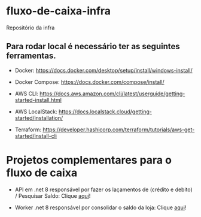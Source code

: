 # fluxo-de-caixa-infra
Repositório da infra

## Para rodar local é necessário ter as seguintes ferramentas.


  * Docker: https://docs.docker.com/desktop/setup/install/windows-install/
  
  * Docker Compose: https://docs.docker.com/compose/install/

  * AWS CLI: https://docs.aws.amazon.com/cli/latest/userguide/getting-started-install.html
  
  * AWS LocalStack: https://docs.localstack.cloud/getting-started/installation/
  
  * Terraform: https://developer.hashicorp.com/terraform/tutorials/aws-get-started/install-cli



# Projetos complementares para o fluxo de caixa

  * API em .net 8 responsável por fazer os laçamentos de (crédito e debito) / Pesquisar Saldo:  Clique <a href="https://github.com/romymoura/fluxo-de-caixa-lancamento" target="_blank">aqui</a>!

  * Worker .net 8 responsável por consolidar o saldo da loja: Clique <a href="https://github.com/romymoura/fluxo-de-caixa-consolidacao" target="_blank">aqui</a>!
